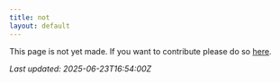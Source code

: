 ```yaml
---
title: not
layout: default
---
```


This page is not yet made. If you want to contribute please do so [here](https://github.com/CrazyH2/Bigstone/blob/wiki/components/not.md).

_Last updated: 2025-06-23T16:54:00Z_
